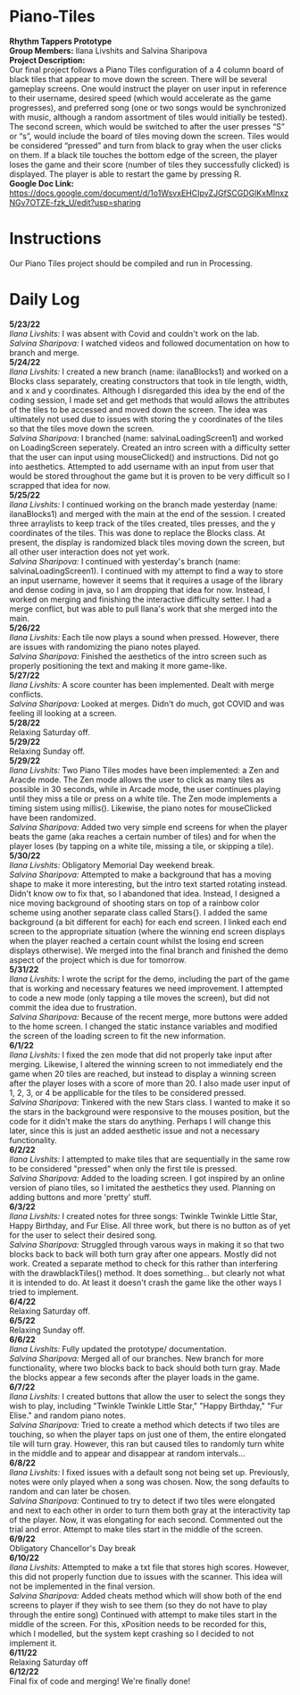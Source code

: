 # Piano-Tiles
**Rhythm Tappers Prototype** <br />
**Group Members:** Ilana Livshits and Salvina Sharipova <br />
**Project Description:** <br />
Our final project follows a Piano Tiles configuration of a 4 column board of black tiles that appear to move down the screen. There will be several gameplay screens. One would instruct the player on user input in reference to their username, desired speed (which would accelerate as the game progresses), and preferred song (one or two songs would be synchronized with music, although a random assortment of tiles would initially be tested). The second screen, which would be switched to after the user presses “S” or “s”, would include the board of tiles moving down the screen. Tiles would be considered “pressed” and turn from black to gray when the user clicks on them. If a black tile touches the bottom edge of the screen, the player loses the game and their score (number of tiles they successfully clicked) is displayed. The player is able to restart the game by pressing R. <br />
**Google Doc Link:** https://docs.google.com/document/d/1o1WsvxEHCIpvZJGfSCGDGlKxMInxzNGv7OTZE-fzk_U/edit?usp=sharing

# Instructions
Our Piano Tiles project should be compiled and run in Processing.

# Daily Log
**5/23/22** <br />
*Ilana Livshits:* I was absent with Covid and couldn't work on the lab. <br />
*Salvina Sharipova:* I watched videos and followed documentation on how to branch and merge. <br />
**5/24/22** <br />
*Ilana Livshits:* I created a new branch (name: ilanaBlocks1) and worked on a Blocks class separately, creating constructors that took in tile length, width, and x and y coordinates. Although I disregarded this idea by the end of the coding session, I made set and get methods that would allows the attributes of the tiles to be accessed and moved down the screen. The idea was ultimately not used due to issues with storing the y coordinates of the tiles so that the tiles move down the screen. <br />
*Salvina Sharipova:* I branched (name: salvinaLoadingScreen1) and worked on LoadingScreen seperately. Created an intro screen with a difficulty setter that the user can input using mouseClicked() and instructions. Did not go into aesthetics. Attempted to add username with an input from user that would be stored throughout the game but it is proven to be very difficult so I scrapped that idea for now. <br />
**5/25/22** <br />
*Ilana Livshits:* I continued working on the branch made yesterday (name: ilanaBlocks1) and merged with the main at the end of the session. I created three arraylists to keep track of the tiles created, tiles presses, and the y coordinates of the tiles. This was done to replace the Blocks class. At present, the display is randomized black tiles moving down the screen, but all other user interaction does not yet work. <br />
*Salvina Sharipova:* I continued with yesterday's branch (name: salvinaLoadingScreen1). I continued with my attempt to find a way to store an input username, however it seems that it requires a usage of the library and dense coding in java, so I am dropping that idea for now. Instead, I worked on merging and finishing the interactive difficulty setter. I had a merge conflict, but was able to pull Ilana's work that she merged into the main. <br />
**5/26/22** <br />
*Ilana Livshits:* Each tile now plays a sound when pressed. However, there are issues with randomizing the piano notes played. <br />
*Salvina Sharipova:* Finished the aesthetics of the intro screen such as properly positioning the text and making it more game-like. <br />
**5/27/22** <br />
*Ilana Livshits:* A score counter has been implemented. Dealt with merge conflicts. <br /> 
*Salvina Sharipova:* Looked at merges. Didn't do much, got COVID and was feeling ill looking at a screen. <br />
**5/28/22** <br />
Relaxing Saturday off. <br />
**5/29/22** <br />
Relaxing Sunday off. <br />
**5/29/22** <br />
*Ilana Livshits:* Two Piano Tiles modes have been implemented: a Zen and Aracde mode. The Zen mode allows the user to click as many tiles as possible in 30 seconds, while in Arcade mode, the user continues playing until they miss a tile or press on a white tile. The Zen mode implements a timing sistem using millis(). Likewise, the piano notes for mouseClicked have been randomized. <br /> 
*Salvina Sharipova:* Added two very simple end screens for when the player beats the game (aka reaches a certain number of tiles) and for when the player loses (by tapping on a white tile, missing a tile, or skipping a tile). <br />
**5/30/22** <br />
*Ilana Livshits:* Obligatory Memorial Day weekend break. <br /> 
*Salvina Sharipova:* Attempted to make a background that has a moving shape to make it more interesting, but the intro text started rotating instead. Didn't know ow to fix that, so I abandoned that idea. Instead, I designed a nice moving background of shooting stars on top of a rainbow color scheme using another separate class called Stars{}. I added the same background (a bit different for each) for each end screen. I linked each end screen to the appropriate situation (where the winning end screen displays when the player reached a certain count whilst the losing end screen displays otherwise). We merged into the final branch and finished the demo aspect of the project which is due for tomorrow. <br />
**5/31/22** <br />
*Ilana Livshits:* I wrote the script for the demo, including the part of the game that is working and necessary features we need improvement. I attempted to code a new mode (only tapping a tile moves the screen), but did not commit the idea due to frustration. <br /> 
*Salvina Sharipova:* Because of the recent merge, more buttons were added to the home screen. I changed the static instance variables and modified the screen of the loading screen to fit the new information. <br />
**6/1/22** <br />
*Ilana Livshits:* I fixed the zen mode that did not properly take input after merging. Likewise, I altered the winning screen to not immediately end the game when 20 tiles are reached, but instead to display a winning screen after the player loses with a score of more than 20. I also made user input of 1, 2, 3, or 4 be appllicable for the tiles to be considered pressed. <br /> 
*Salvina Sharipova:* Tinkered with the new Stars class. I wanted to make it so the stars in the background were responsive to the mouses position, but the code for it didn't make the stars do anything. Perhaps I will change this later, since this is just an added aesthetic issue and not a necessary functionality. <br />
**6/2/22** <br />
*Ilana Livshits:* I attempted to make tiles that are sequentially in the same row to be considered "pressed" when only the first tile is pressed. <br /> 
*Salvina Sharipova:* Added to the loading screen. I got inspired by an online version of piano tiles, so I imitated the aesthetics they used. Planning on adding buttons and more 'pretty' stuff. <br />
**6/3/22** <br />
*Ilana Livshits:* I created notes for three songs: Twinkle Twinkle Little Star, Happy Birthday, and Fur Elise. All three work, but there is no button as of yet for the user to select their desired song. <br /> 
*Salvina Sharipova:* Struggled through varous ways in making it so that two blocks back to back will both turn gray after one appears. Mostly did not work. Created a separate method to check for this rather than interfering with the drawblackTiles() method. It does something... but clearly not what it is intended to do. At least it doesn't crash the game like the other ways I tried to implement. <br />
**6/4/22** <br />
Relaxing Saturday off. <br />
**6/5/22** <br />
Relaxing Sunday off. <br />
**6/6/22** <br />
*Ilana Livshits:* Fully updated the prototype/ documentation. <br /> 
*Salvina Sharipova:* Merged all of our branches. New branch for more functionality, where two blocks back to back should both turn gray. Made the blocks appear a few seconds after the player loads in the game. <br />
**6/7/22** <br />
*Ilana Livshits:* I created buttons that allow the user to select the songs they wish to play, including "Twinkle Twinkle Little Star," "Happy Birthday," "Fur Elise." and random piano notes. <br /> 
*Salvina Sharipova:* Tried to create a method which detects if two tiles are touching, so when the player taps on just one of them, the entire elongated tile will turn gray. However, this ran but caused tiles to randomly turn white in the middle and to appear and disappear at random intervals...  <br />
**6/8/22** <br />
*Ilana Livshits:*  I fixed issues with a default song not being set up. Previously, notes were only played when a song was chosen. Now, the song defaults to random and can later be chosen. <br /> 
*Salvina Sharipova:* Continued to try to detect if two tiles were elongated and next to each other in order to turn them both gray at the interactivity tap of the player. Now, it was elongating for each second. Commented out the trial and error. Attempt to make tiles start in the middle of the screen. <br />
**6/9/22** <br />
Obligatory Chancellor's Day break <br /> 
**6/10/22** <br />
*Ilana Livshits:* Attempted to make a txt file that stores high scores. However, this did not properly function due to issues with the scanner. This idea will not be implemented in the final version. <br /> 
*Salvina Sharipova:* Added cheats method which will show both of the end screens to player if they wish to see them (so they do not have to play through the entire song) Continued with attempt to make tiles start in the middle of the screen. For this, xPosition needs to be recorded for this, which I modelled, but the system kept crashing so I decided to not implement it. <br />
**6/11/22** <br />
Relaxing Saturday off <br />
**6/12/22** <br />
Final fix of code and merging! We're finally done!

